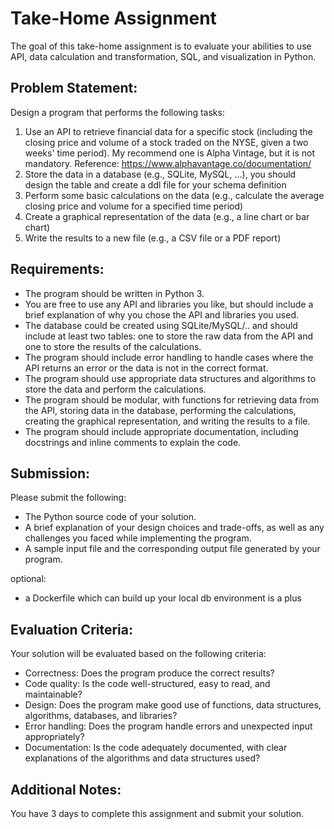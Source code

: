 # Take-Home Assignment

The goal of this take-home assignment is to evaluate your abilities to use API, data calculation and transformation, SQL, and visualization in Python.

## Problem Statement:

Design a program that performs the following tasks:

1. Use an API to retrieve financial data for a specific stock (including the closing price and volume of a stock traded on the NYSE, given a two weeks' time period). My recommend one is Alpha Vintage, but it is not mandatory. Reference: https://www.alphavantage.co/documentation/
2. Store the data in a database (e.g., SQLite, MySQL, ...), you should design the table and create a ddl file for your schema definition
3. Perform some basic calculations on the data (e.g., calculate the average closing price and volume for a specified time period)
4. Create a graphical representation of the data (e.g., a line chart or bar chart)
5. Write the results to a new file (e.g., a CSV file or a PDF report)

## Requirements:

- The program should be written in Python 3.
- You are free to use any API and libraries you like, but should include a brief explanation of why you chose the API and libraries you used.
- The database could be created using SQLite/MySQL/.. and should include at least two tables: one to store the raw data from the API and one to store the results of the calculations.
- The program should include error handling to handle cases where the API returns an error or the data is not in the correct format.
- The program should use appropriate data structures and algorithms to store the data and perform the calculations.
- The program should be modular, with functions for retrieving data from the API, storing data in the database, performing the calculations, creating the graphical representation, and writing the results to a file.
- The program should include appropriate documentation, including docstrings and inline comments to explain the code.

## Submission:

Please submit the following:

- The Python source code of your solution.
- A brief explanation of your design choices and trade-offs, as well as any challenges you faced while implementing the program.
- A sample input file and the corresponding output file generated by your program.

optional:

- a Dockerfile which can build up your local db environment is a plus

## Evaluation Criteria:

Your solution will be evaluated based on the following criteria:

- Correctness: Does the program produce the correct results?
- Code quality: Is the code well-structured, easy to read, and maintainable?
- Design: Does the program make good use of functions, data structures, algorithms, databases, and libraries?
- Error handling: Does the program handle errors and unexpected input appropriately?
- Documentation: Is the code adequately documented, with clear explanations of the algorithms and data structures used?

## Additional Notes:

You have 3 days to complete this assignment and submit your solution.

